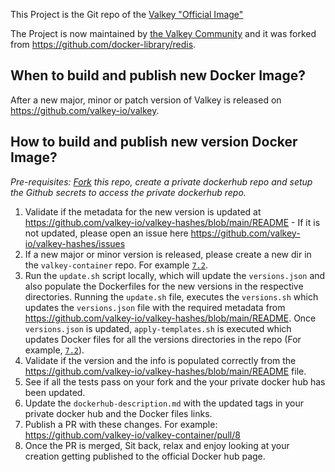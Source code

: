 This Project is the Git repo of the [Valkey "Official Image"](https://hub.docker.com/r/valkey/valkey/)

The Project is now maintained by [the Valkey Community](https://github.com/valkey-io/valkey/)
and it was forked from https://github.com/docker-library/redis.

## When to build and publish new Docker Image?

After a new major, minor or patch version of Valkey is released on https://github.com/valkey-io/valkey.

## How to build and publish new version Docker Image?

*Pre-requisites: [Fork](https://docs.github.com/en/pull-requests/collaborating-with-pull-requests/working-with-forks/fork-a-repo) this repo, create a private dockerhub repo and setup the Github secrets to access the private dockerhub repo.*

1. Validate if the metadata for the new version is updated at https://github.com/valkey-io/valkey-hashes/blob/main/README - If it is not updated, please open an issue here https://github.com/valkey-io/valkey-hashes/issues
2. If a new major or minor version is released, please create a new dir in the `valkey-container` repo. For example [`7.2`](https://github.com/valkey-io/valkey-container/tree/mainline/7.2).
3. Run the `update.sh` script locally, which will update the `versions.json` and also populate the Dockerfiles for the new versions in the respective directories. Running the `update.sh` file, executes the `versions.sh` which updates the `versions.json` file with the required metadata from https://github.com/valkey-io/valkey-hashes/blob/main/README. Once `versions.json` is updated, `apply-templates.sh` is executed which updates Docker files for all the versions directories in the repo (For example, [`7.2`](https://github.com/valkey-io/valkey-container/tree/mainline/7.2)).
4. Validate if the version and the info is populated correctly from the https://github.com/valkey-io/valkey-hashes/blob/main/README file.
5. See if all the tests pass on your fork and the your private docker hub has been updated.
6. Update the `dockerhub-description.md` with the updated tags in your private docker hub and the Docker files links.
7. Publish a PR with these changes. For example: https://github.com/valkey-io/valkey-container/pull/8
8. Once the PR is merged, Sit back, relax and enjoy looking at your creation getting published to the official Docker hub page.
